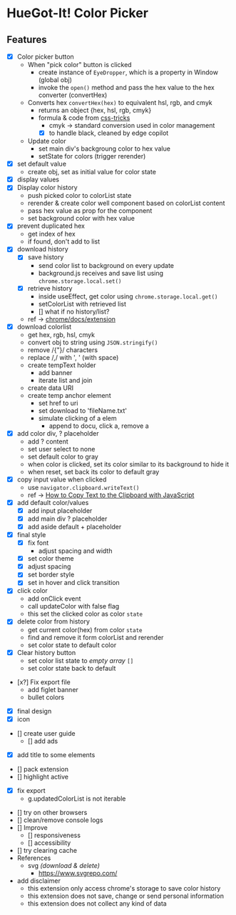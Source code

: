 # HueGot-It! Color Picker

## Features 
 - [x] Color picker button
    - When "pick color" button is clicked
        - create instance of `EyeDropper`, which is a property in Window (global obj)
        - invoke the `open()` method and pass the hex value to the hex converter (convertHex)
    - Converts hex `convertHex(hex)` to equivalent hsl, rgb, and cmyk
        - returns an object {hex, hsl, rgb, cmyk}
        - formula & code from [css-tricks](https://css-tricks.com/converting-color-spaces-in-javascript/)
            - cmyk -> standard conversion used in color management 
            - [x] to handle black, cleaned by edge copilot
    - Update color
        - set main div's backgroung color to hex value
        - setState for colors (trigger rerender)
 - [x] set default value
    - create obj, set as initial value for color state
 - [x] display values
 - [x] Display color history
    - push picked color to colorList state
    - rerender & create color well component based on colorList content
    - pass hex value as prop for the component
    - set background color with hex value
 - [x] prevent duplicated hex
    - get index of hex
    - if found, don't add to list
 - [x] download history
    - [x] save history
       - send color list to background on every update
       - background.js receives and save list using `chrome.storage.local.set()`
    - [x] retrieve history
       - inside useEffect, get color using `chrome.storage.local.get()`
       - setColorList with retrieved list
       - [] what if no history/list?
    - ref -> [chrome/docs/extension](https://developer.chrome.com/docs/extensions/develop/migrate/to-service-workers)
 - [x] download colorlist
   - get hex, rgb, hsl, cmyk
   - convert obj to string using `JSON.stringify()`
   - remove /{"}/ characters
   - replace /,/ with ', ' (with space)
   - create tempText holder
      - add banner
      - iterate list and join
   - create data URI
   - create temp anchor element
      - set href to uri
      - set download to 'fileName.txt'
      - simulate clicking of a elem
         - append to docu, click a, remove a
 - [x] add color div, ? placeholder
    - add ? content
    - set user select to none
    - set default color to gray
    - when color is clicked, set its color similar to its background to hide it
    - when reset, set back its color to default gray
 - [x] copy input value when clicked
    - use `navigator.clipboard.writeText()`
    - ref -> [How to Copy Text to the Clipboard with JavaScript](https://www.freecodecamp.org/news/copy-text-to-clipboard-javascript/)
 - [x] add default color/values
    - [x] add input placeholder
    - [x] add main div ? placeholder
    - [x] add aside default + placeholder
 - [x] final style
   - [x] fix font
      - adjust spacing and width
   - [x] set color theme  
   - [x] adjust spacing
   - [x] set border style
   - [x] set in hover and click transition
 - [x] click color 
    - add onClick event
    - call updateColor with false flag
    - this set the clicked color as color `state`
 - [x] delete color from history
    - get current color(hex) from color `state`
    - find and remove it form colorList and rerender
    - set color state to default color
 - [x] Clear history button
    - set color list state to _empty array_ `[]`
    - set color state back to default 
 - [x?] Fix export file
   - add figlet banner
   - bullet colors
 - [x] final design
 - [x] icon
 - [] create user guide
   - [] add ads
 - [x] add title to some elements
 - [] pack extension
 - [] highlight active
 - [x] fix export
   - g.updatedColorList is not iterable
 - [] try on other browsers
 - [] clean/remove console logs
 - [] Improve
   - [] responsiveness
   - [] accessibility
 - [] try clearing cache
- References
   - svg _(download & delete)_
      - https://www.svgrepo.com/
- add disclaimer
   - this extension only access chrome's storage to save color history
   - this extension does not save, change or send personal information
   - this extension does not collect any kind of data